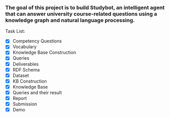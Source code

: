 ### The goal of this project is to build Studybot, an intelligent agent that can answer university course-related questions using a knowledge graph and natural language processing. 


Task List:</br>
- [x] Competency Questions
- [x] Vocabulary
- [x] Knowledge Base Construction
- [x] Queries
- [x] Deliverables
- [x] RDF Schema
- [x] Dataset
- [x] KB Construction
- [x] Knowledge Base
- [x] Queries and their result
- [x] Report
- [x] Submission
- [x] Demo
